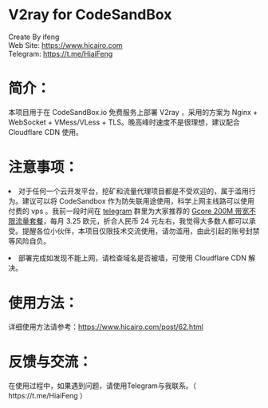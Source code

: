 # V2ray for CodeSandBox
Create By ifeng<br>
Web Site: https://www.hicairo.com <br>
Telegram: https://t.me/HiaiFeng <br>

# 简介：
本项目用于在 CodeSandBox.io 免费服务上部署 V2ray ，采用的方案为 Nginx + WebSocket + VMess/VLess + TLS。晚高峰时速度不是很理想，建议配合 Cloudflare CDN 使用。

# 注意事项：
<p><li>对于任何一个云开发平台，挖矿和流量代理项目都是不受欢迎的，属于滥用行为。建议可以将 CodeSandbox 作为防失联用途使用，科学上网主线路可以使用付费的 vps 。我前一段时间在 <a href="https://t.me/HiaiFeng">telegram</a> 群里为大家推荐的 <a href="https://www.hicairo.com/post/42.html">Gcore 200M 带宽不限流量套餐</a>，每月 3.25 欧元，折合人民币 24 元左右，我觉得大多数人都可以承受。提醒各位小伙伴，本项目仅限技术交流使用，请勿滥用，由此引起的账号封禁等风险自负。</li></p>
<p><li>部署完成如发现不能上网，请检查域名是否被墙，可使用 Cloudflare CDN 解决。</li></p>

# 使用方法：
详细使用方法请参考：https://www.hicairo.com/post/62.html

# 反馈与交流：
<p>在使用过程中，如果遇到问题，请使用Telegram与我联系。（ https://t.me/HiaiFeng ）</p>
